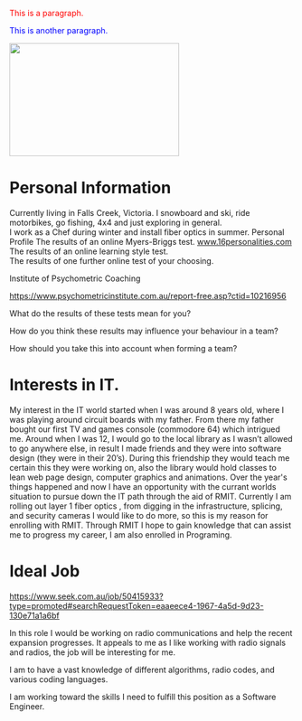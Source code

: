 <!DOCTYPE html>
<html>
<p style="color:red">This is a paragraph.</p>
<p style="color:blue">This is another paragraph.</p>

<head>
<title>"My Profile"</title>
</head><img src="C:\Users\Zorren\Documents\UNI\Ass1" width="300" height="200">
<body>

<h1>Personal Information </h1>
<p>

Currently living in Falls Creek, Victoria.  I snowboard and ski, ride motorbikes, go fishing, 4x4 and just exploring in general.   
I work as a Chef during winter and install fiber optics in summer. 
Personal Profile  The results of an online Myers-Briggs test. www.16personalities.com 
The results of an online learning style test.  
The results of one further online test of your choosing. 

Institute of Psychometric Coaching 

https://www.psychometricinstitute.com.au/report-free.asp?ctid=10216956 

What do the results of these tests mean for you?  

How do you think these results may influence your behaviour in a team? 

How should you take this into account when forming a team? 

 

 

<h1>Interests in IT.</h1>  

 My interest in the IT world started when I was around 8 years old, where I was playing around circuit boards with my father.  From there my father bought our first TV and games console (commodore 64) which intrigued me.  Around when I was 12, I would go to the local library as I wasn’t allowed to go anywhere else, in result I made friends and they were into software design (they were in their 20’s).  During this friendship they would teach me certain this they were working on, also the library would hold classes to lean web page design, computer graphics and animations.  Over the year's things happened and now I have an opportunity with the currant worlds situation to pursue down the IT path through the aid of RMIT.  Currently I am rolling out layer 1 fiber optics , from digging in the infrastructure, splicing, and security cameras I would like to do more, so this is my reason for enrolling with RMIT.  Through RMIT I hope to gain knowledge that can assist me to progress my career, I am also enrolled in Programing. 

 

<h1>Ideal Job</h1>

https://www.seek.com.au/job/50415933?type=promoted#searchRequestToken=eaaeece4-1967-4a5d-9d23-130e71a1a6bf 

 In this role I would be working on radio communications and help the recent expansion progresses.  It appeals to me as I like working with radio signals and radios, the job will be interesting for me.  

I am to have a vast knowledge of different algorithms, radio codes, and various coding languages.   

I am working toward the skills I need to fulfill this position as a Software Engineer.</p>

</body>
</html>
